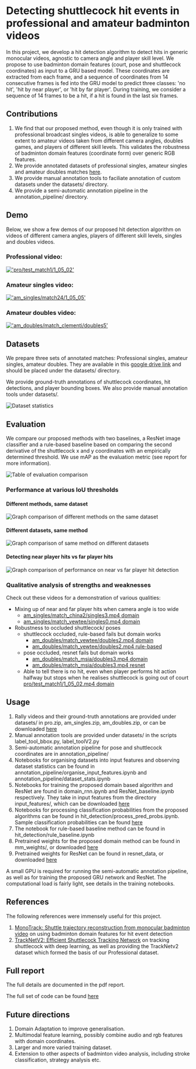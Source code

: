 # Detecting shuttlecock hit events in professional and amateur badminton videos

In this project, we develop a hit detection algorithm to detect hits in generic monocular videos, agnostic to camera angle and player skill level. We propose to use badminton domain features (court, pose and shuttlecock coordinates) as input to a GRU based model. These coordinates are extracted from each frame, and a sequence of coordinates from 14 consecutive frames is fed into the GRU model to predict three classes: 'no hit', 'hit by near player', or 'hit by far player'. During training, we consider a sequence of 14 frames to be a hit, if a hit is found in the last six frames.

## Contributions
1. We find that our proposed method, even though it is only trained with professional broadcast singles videos, is able to generalize to some extent to amateur videos taken from different camera angles, doubles games, and players of different skill levels. This validates the robustness of badminton domain features (coordinate form) over generic RGB features.
2. We provide annotated datasets of professional singles, amateur singles and amateur doubles matches [here](https://drive.google.com/drive/folders/13Ja-lZCNNbWelWcb3oP4L4if8khqTfUo?usp=sharing). 
3. We provide manual annotation tools to faciliate annotation of custom datasets under the datasets/ directory.
4. We provide a semi-automatic annotation pipeline in the annotation_pipeline/ directory.

## Demo
Below, we show a few demos of our proposed hit detection algorithm on videos of different camera angles, players of different skill levels, singles and doubles videos.

### Professional video:
[!['pro/test_match1/1_05_02'](https://youtu.be/Sga5BMbK9Qk/default.jpg)](https://youtu.be/Sga5BMbK9Qk)

### Amateur singles video:
[!['am_singles/match24/1_05_05'](https://youtu.be/WpQMvr3_JuY/default.jpg)](https://youtu.be/WpQMvr3_JuY)

### Amateur doubles video:
[!['am_doubles/match_clementi/doubles5'](https://youtu.be/WpQMvr3_JuY/default.jpg)](https://youtu.be/79Vh_RI03KY)

## Datasets
We prepare three sets of annotated matches: Professional singles, amateur singles, amateur doubles. They are available in this [google drive link](https://drive.google.com/drive/folders/13Ja-lZCNNbWelWcb3oP4L4if8khqTfUo?usp=sharing) and should be placed under the datasets/ directory.

We provide ground-truth annotations of shuttlecock coordinates, hit detections, and player bounding boxes. We also provide manual annotation tools under datasets/.

![Dataset statistics](pics/dataset_stats.png)

## Evaluation
We compare our proposed methods with two baselines, a ResNet image classifier and a rule-based baseline based on comparing the second derivative of the shuttlecock x and y coordinates with an empirically determined threshold. We use mAP as the evaluation metric (see report for more information).

![Table of evaluation comparison](pics/results_table_02.png)

### Performance at various IoU thresholds

#### Different methods, same dataset
![Graph comparison of different methods on the same dataset](pics/differentmethods.png)

#### Different datasets, same method
![Graph comparison of same method on different datasets](pics/perf_different_datasets.png)

#### Detecting near player hits vs far player hits
![Graph comparison of performance on near vs far player hit detection](pics/avg_prec_nearfar.png)

### Qualitative analysis of strengths and weaknesses
Check out these videos for a demonstration of various qualities:
- Mixing up of near and far player hits when camera angle is too wide
  - [am_singles/match_china2/singles3.mp4 domain](https://youtu.be/ieLmhx0r1PQ)
  - [am_singles/match_yewtee/singles0.mp4 domain](https://youtu.be/bM7ez-uBKwo)
- Robustness to occluded shuttlecock/ poses
  - shuttlecock occluded, rule-based fails but domain works
    - [am_doubles/match_yewtee/doubles2.mp4 domain](https://youtu.be/Gle4XFsr6t8)
    - [am_doubles/match_yewtee/doubles2.mp4 rule-based](https://youtu.be/t_kPVLCtunY)
  - pose occluded, resnet fails but domain works
    - [am_doubles/match_msia/doubles3.mp4 domain](https://youtu.be/PrToOe11IbI)
    - [am_doubles/match_msia/doubles3.mp4 resnet](https://youtu.be/-L3xA0hdUU0)
  - Able to tell there is no hit, even when player performs hit action halfway but stops when he realises shuttlecock is going out of court
    [pro/test_match1/1_05_02.mp4 domain](https://youtu.be/Sga5BMbK9Qk)

## Usage
1. Rally videos and their ground-truth annotations are provided under datasets/ in pro.zip, am_singles.zip, am_doubles.zip, or can be downloaded [here](https://drive.google.com/drive/folders/13Ja-lZCNNbWelWcb3oP4L4if8khqTfUo?usp=sharing)
2. Manual annotation tools are provided under datasets/ in the scripts label_tool_bbox.py, label_toolV2.py
3. Semi-automatic annotation pipeline for pose and shuttlecock coordinates are in annotation_pipeline/
3. Notebooks for organising datasets into input features and observing dataset statistics can be found in annotation_pipeline/organise_input_features.ipynb and annotation_pipeline/dataset_stats.ipynb
4. Notebooks for training the proposed domain based algorithm and ResNet are found in domain_rnn.ipynb and ResNet_baseline.ipynb respectively. They take in input features from the directory input_features/, which can be downloaded [here](https://drive.google.com/drive/folders/1qNguqWxtBe5NFRAB_vrnwUkjuvmjAMHP?usp=sharing)
5. Notebooks for processing classification probabilities from the proposed algorithms can be found in hit_detection/process_pred_probs.ipynb. Sample classification probabilities can be found [here](https://drive.google.com/drive/folders/1O8Ttre7W1AF1-ZQEMyIwEXjqYMUPhqtJ?usp=sharing)
6. The notebook for rule-based baseline method can be found in hit_detection/rule_baseline.ipynb
7. Pretrained weights for the proposed domain method can be found in mm_weights/, or downloaded [here](https://drive.google.com/drive/folders/1KXBZYJamez2tsIIDLCm3fz3ZCr6NwS7s?usp=sharing)
8. Pretrained weights for ResNet can be found in resnet_data, or downloaded [here](https://drive.google.com/drive/folders/13PAyLMvOwldTwp9G3screpoA_zLXyP9n?usp=sharing)

A small GPU is required for running the semi-automatic annotation pipeline, as well as for training the proposed GRU network and ResNet. The computational load is fairly light, see details in the training notebooks.

## References
The following references were immensely useful for this project.
1. [MonoTrack: Shuttle trajectory reconstruction from monocular badminton video](https://arxiv.org/pdf/2204.01899)
on using badminton domain features for hit event detection
2. [TrackNetV2: Efficient Shuttlecock Tracking Network](https://ieeexplore.ieee.org/document/9302757) on tracking shuttlecock with deep learning, as well as providing the TrackNetv2 dataset which formed the basis of our Professional dataset.

## Full report
The full details are documented in the pdf report.

The full set of code can be found [here](https://drive.google.com/drive/folders/1oPKAJA5U4Qvdhn7a9Bsir6dRvrNLziap?usp=sharing)

## Future directions
1. Domain Adaptation to improve generalisation.
2. Multimodal feature learning, possibly combine audio and rgb features with domain coordinates.
3. Larger and more varied training dataset.
4. Extension to other aspects of badminton video analysis, including stroke classification, strategy analysis etc.